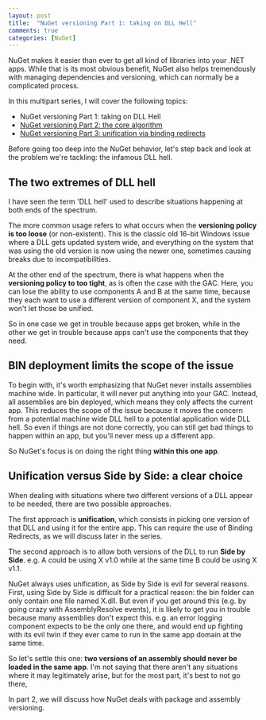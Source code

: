 ```yaml
---
layout: post
title:  "NuGet versioning Part 1: taking on DLL Hell"
comments: true
categories: [NuGet]
---
```



NuGet makes it easier than ever to get all kind of libraries into your .NET apps. While that is its most obvious benefit, NuGet also helps tremendously with managing dependencies and versioning, which can normally be a complicated process.

In this multipart series, I will cover the following topics:
- NuGet versioning Part 1: taking on DLL Hell  
- [NuGet versioning Part 2: the core algorithm](http://blog.davidebbo.com/2011/01/nuget-versioning-part-2-core-algorithm.html)
- [NuGet versioning Part 3: unification via binding redirects](http://blog.davidebbo.com/2011/01/nuget-versioning-part-3-unification-via.html)



Before going too deep into the NuGet behavior, let's step back and look at the problem we're tackling: the infamous DLL hell.

## The two extremes of DLL hell

I have seen the term 'DLL hell' used to describe situations happening at both ends of the spectrum.

The more common usage refers to what occurs when the **versioning policy is too loose** (or non-existent). This is the classic old 16-bit Windows issue where a DLL gets updated system wide, and everything on the system that was using the old version is now using the newer one, sometimes causing breaks due to incompatibilities.

At the other end of the spectrum, there is what happens when the **versioning policy to too tight**, as is often the case with the GAC. Here, you can lose the ability to use components A and B at the same time, because they each want to use a different version of component X, and the system won't let those be unified.

So in one case we get in trouble because apps get broken, while in the other we get in trouble because apps can't use the components that they need.

## BIN deployment limits the scope of the issue

To begin with, it's worth emphasizing that NuGet never installs assemblies machine wide. In particular, it will never put anything into your GAC. Instead, all assemblies are bin deployed, which means they only affects the current app. This reduces the scope of the issue because it moves the concern from a potential machine wide DLL hell to a potential application wide DLL hell. So even if things are not done correctly, you can still get bad things to happen within an app, but you'll never mess up a different app.

So NuGet's focus is on doing the right thing **within this one app**.

## Unification versus Side by Side: a clear choice

When dealing with situations where two different versions of a DLL appear to be needed, there are two possible approaches.

The first approach is **unification**, which consists in picking one version of that DLL and using it for the entire app. This can require the use of Binding Redirects, as we will discuss later in the series.

The second approach is to allow both versions of the DLL to run **Side by Side**. e.g. A could be using X v1.0 while at the same time B could be using X v1.1.

NuGet always uses unification, as Side by Side is evil for several reasons. First, using Side by Side is difficult for a practical reason: the bin folder can only contain one file named X.dll. But even if you get around this (e.g. by going crazy with AssemblyResolve events), it is likely to get you in trouble because many assemblies don't expect this. e.g. an error logging component expects to be the only one there, and would end up fighting with its evil twin if they ever came to run in the same app domain at the same time.

So let's settle this one: **two versions of an assembly should never be loaded in the same app**. I'm not saying that there aren't any situations where it may legitimately arise, but for the most part, it's best to not go there, 

In part 2, we will discuss how NuGet deals with package and assembly versioning.

